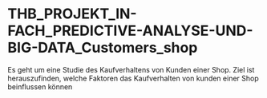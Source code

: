 # THB_PROJEKT_IN-FACH_PREDICTIVE-ANALYSE-UND-BIG-DATA_Customers_shop
Es geht um eine Studie des Kaufverhaltens von Kunden einer Shop. Ziel ist herauszufinden, welche Faktoren das Kaufverhalten von kunden einer Shop beinflussen können
